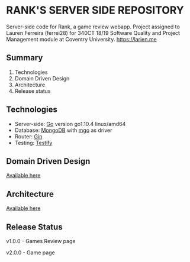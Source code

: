 # RANK'S SERVER SIDE REPOSITORY

Server-side code for Rank, a game review webapp. Project assigned to Lauren Ferreira (ferrei28) for 340CT 18/19 Software Quality and Project Management module at Coventry University. https://larien.me

## Summary

1. Technologies
2. Domain Driven Design
3. Architecture
4. Release status

## Technologies

- Server-side: [Go](https://golang.org/) version go1.10.4 linux/amd64
- Database: [MongoDB](https://www.mongodb.com/) with [mgo](https://labix.org/mgo) as driver
- Router: [Gin](https://github.com/gin-gonic/gin)
- Testing: [Testify](https://github.com/stretchr/testify)

## Domain Driven Design

[Available here](https://docs.google.com/presentation/d/1nBIUcWTXXqndFfDXDOfrQGKHIihbLQWOiP0QBTopZkA/edit?usp=sharing)

## Architecture

[Available here](https://docs.google.com/presentation/d/1NH4MO2jpQqeA6e5S5kc4Rm53hldadl02HEhDqEecSks/edit?usp=sharing)

## Release Status

v1.0.0 - Games Review page

v2.0.0 - Game page